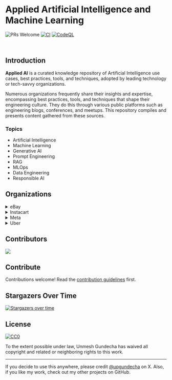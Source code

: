 # Applied Artificial Intelligence and Machine Learning

![PRs Welcome](https://img.shields.io/badge/PRs-welcome-brightgreen.svg?style=flat-square) [![CI](https://github.com/upgundecha/applied-ai/actions/workflows/workflow.yml/badge.svg)](https://github.com/upgundecha/applied-ai/actions/workflows/workflow.yml) [![CodeQL](https://github.com/upgundecha/applied-ai/actions/workflows/codeql.yml/badge.svg)](https://github.com/upgundecha/applied-ai/actions/workflows/codeql.yml)

</br>

## Introduction

__Applied AI__ is a curated knowledge repository of Artificial Intelligence use cases, best practices, tools, and techniques, adopted by leading technology or tech-savvy organizations.

Numerous organizations frequently share their insights and expertise, encompassing best practices, tools, and techniques that shape their engineering culture. They do this through various public platforms such as engineering blogs, conferences, and meetups. This repository compiles and presents content gathered from these sources.

### Topics

* Artificial Intelligence
* Machine Learning
* Generative AI
* Prompt Engineering
* RAG
* MLOps
* Data Engineering
* Responsible AI

## Organizations

<details>
  <summary>eBay</summary>

### Blog Posts

#### 2024

* [Background Enhancement Tool Turns Any Photo Into a Studio-Quality Product Image](https://innovation.ebayinc.com/tech/features/background-swap-tool-turns-any-photo-into-a-studio-quality-product-image/)
* [eBay's Responsible AI Principles](https://innovation.ebayinc.com/tech/features/ebays-responsible-ai-principles/)
* [Cutting Through the Noise: Three Things We've Learned About Generative AI and Developer Productivity](https://innovation.ebayinc.com/tech/features/cutting-through-the-noise-three-things-weve-learned-about-generative-ai-and-developer-productivity/)
* [Podcast: Nitzan Mekel-Bobrov on AI, the Future of Shopping Online, and the Value of Building In-House](https://innovation.ebayinc.com/tech/features/nitzan-mekel-bobrov-on-ai-and-the-future-of-shopping-online-the-value-of-building-in-house-and-more/)

#### 2023

* [New Social Caption Generator Uses AI to Help Sellers Post More Easily](https://innovation.ebayinc.com/tech/product/new-social-caption-generator-uses-ai-to-help-sellers-post-more-easily/)
* [eBay Exec on How Artificial Intelligence Will Bring a ‘Paradigm Shift’ to Ecommerce](https://innovation.ebayinc.com/tech/product/ebay-exec-on-how-artificial-intelligence-will-bring-a-paradigm-shift-to-ecommerce/)
* [‘Magical’ Listing Tool Harnesses the Power of AI to Make Selling on eBay Faster, Easier, and More Accurate](https://innovation.ebayinc.com/tech/features/magical-listing-tool-harnesses-the-power-of-ai-to-make-selling-on-ebay-faster-easier-and-more-accurate/)
* [Evolving Recommendations: A Personalized User-Based Ranking Model](https://innovation.ebayinc.com/tech/engineering/evolving-recommendations-a-personalized-user-based-ranking-model/)
* [Beyond Words: How Multimodal Embeddings Elevate eBay's Product Recommendations](https://innovation.ebayinc.com/tech/engineering/beyond-words-how-multimodal-embeddings-elevate-ebays-product-recommendations/)
* [eBay Execs Talk Generative AI and Computer Vision at VentureBeat Transform Conference](https://innovation.ebayinc.com/tech/engineering/ebay-execs-talk-generative-ai-and-computer-vision-at-venturebeat-transform-conference/)
* [eBay’s Blazingly Fast Billion-Scale Vector Similarity Engine](https://innovation.ebayinc.com/tech/engineering/ebays-blazingly-fast-billion-scale-vector-similarity-engine/)
* [How eBay Created a Language Model With Three Billion Item Titles](https://innovation.ebayinc.com/tech/engineering/how-ebay-created-a-language-model-with-three-billion-item-titles/)

#### 2022

* [Sherlock.io: An Upgraded Machine Learning Monitoring System](https://innovation.ebayinc.com/tech/engineering/sherlock.io-an-upgraded-machine-learning-monitoring-system/)
* [Improving Shopping Recommendations for Customers Through eBay’s Relevance Cascade Model](https://innovation.ebayinc.com/tech/engineering/improving-shopping-recommendations-for-customers-through-ebays-relevance-cascade-model/)
* [Building a Deep Learning Based Retrieval System for Personalized Recommendations](https://innovation.ebayinc.com/tech/engineering/building-a-deep-learning-based-retrieval-system-for-personalized-recommendations/)



</details>

<details>
  <summary>Instacart</summary>

### Blog Posts

#### 2024

* [Enhancing FoodStorm with AI Image Generation](https://tech.instacart.com/enhancing-foodstorm-with-ai-image-generation-d76a74867fa4)
* [Distinguished Speaker Series with Ping Li: ML-Enhanced Sparse Vector Search with Privacy Protection](https://tech.instacart.com/distinguished-speaker-series-with-ping-li-ml-enhanced-sparse-vector-search-with-privacy-protection-5b5b27dc9c0b)
* [Unveiling the Core of Instacart’s Griffin 2.0: A Deep Dive Into the Model Serving Platform](https://tech.instacart.com/unveiling-the-core-of-instacarts-griffin-2-0-a-deep-dive-into-the-model-serving-platform-4a7298c0a54e)
* [Unlocking Efficiency: How Ava Became Our AI Productivity Partner](https://tech.instacart.com/unlocking-efficiency-how-ava-became-our-ai-productivity-partner-f1a560686361)

#### 2023

* [One model to serve them all](https://tech.instacart.com/one-model-to-serve-them-all-0eb6bf60b00d)
* [Monte Carlo, Puppetry and Laughter: The Unexpected Joys of Prompt Engineering](https://tech.instacart.com/monte-carlo-puppetry-and-laughter-the-unexpected-joys-of-prompt-engineering-4b9272e0c4eb)
* [Unveiling the Core of Instacart’s Griffin 2.0: A Deep Dive into the Machine Learning Training Platform](https://tech.instacart.com/unveiling-the-core-of-instacarts-griffin-2-0-8ecb310c8d32)
* [Introducing Griffin 2.0: Instacart’s Next-Gen ML Platform](https://tech.instacart.com/introducing-griffin-2-0-instacarts-next-gen-ml-platform-b7331e73b8d7)
* [Scaling Productivity with Ava — Instacart’s Internal AI Assistant](https://tech.instacart.com/scaling-productivity-with-ava-instacarts-internal-ai-assistant-ed7f02558d84)
* [Supercharging ML/AI Foundations at Instacart](https://tech.instacart.com/supercharging-ml-ai-foundations-at-instacart-d48214a2b511)
* [Adopting dbt as the Data Transformation Tool at Instacart](https://tech.instacart.com/adopting-dbt-as-the-data-transformation-tool-at-instacart-36c74bc407df)
* [The Next Era of Data at Instacart](https://tech.instacart.com/the-next-era-of-data-at-instacart-e081d8dfa162)
* [How Instacart Modernized the Prediction of Real Time Availability for Hundreds of Millions of Items While Saving Costs](https://tech.instacart.com/how-instacart-modernized-the-prediction-of-real-time-availability-for-hundreds-of-millions-of-items-59b2a82c89fe)

</details>

<details>
  <summary>Meta</summary>

### Blog Posts

### Meta AI Blog and Research Papers

* Various AI/ML research papers submitted by Meta are available [here](https://ai.meta.com/results/?content_types%5B0%5D=publication)
* [Meta AI blog](https://ai.meta.com/blog/)

#### 2024

* [Leveraging AI for efficient incident response](https://engineering.fb.com/2024/06/24/data-infrastructure/leveraging-ai-for-efficient-incident-response/)
* [Maintaining large-scale AI capacity at Meta](https://engineering.fb.com/2024/06/12/production-engineering/maintaining-large-scale-ai-capacity-meta/)
* [Our next-generation Meta Training and Inference Accelerator](https://ai.meta.com/blog/next-generation-meta-training-inference-accelerator-AI-MTIA/)
* [PVF: A novel metric for understanding AI systems’ vulnerability against SDCs in model parameters](https://engineering.fb.com/2024/06/19/data-infrastructure/parameter-vulnerability-factor-pvf-ai-silent-data-corruption/)
* [Optimizing RTC bandwidth estimation with machine learning](https://engineering.fb.com/2024/03/20/networking-traffic/optimizing-rtc-bandwidth-estimation-machine-learning/)
* [Logarithm: A logging engine for AI training workflows and services](https://engineering.fb.com/2024/03/18/data-infrastructure/logarithm-logging-engine-ai-training-workflows-services-meta/)
* [Building Meta’s GenAI Infrastructure](https://engineering.fb.com/2024/03/12/data-center-engineering/building-metas-genai-infrastructure/)
* [Improving machine learning iteration speed with faster application build and packaging](https://engineering.fb.com/2024/01/29/ml-applications/improving-machine-learning-iteration-speed-with-faster-application-build-and-packaging/)
* [Lazy is the new fast: How Lazy Imports and Cinder accelerate machine learning at Meta](https://engineering.fb.com/2024/01/18/developer-tools/lazy-imports-cinder-machine-learning-meta/)
* [How Meta is advancing GenAI](https://engineering.fb.com/2024/01/11/ml-applications/meta-advancing-genai/)
* [Serverless Jupyter Notebooks at Meta](https://engineering.fb.com/2024/06/10/data-infrastructure/serverless-jupyter-notebooks-bento-meta/)
* [Building custom silicon for the future of AI](https://www.metacareers.com/life/building-custom-silicon-for-the-future-of-ai/?ref=engineering.fb.com)

#### 2023

* [Introducing Code Llama, a state-of-the-art large language model for coding](https://ai.meta.com/blog/code-llama-large-language-model-coding/)
* [Watch: Meta’s engineers on building network infrastructure for AI](https://engineering.fb.com/2023/11/15/networking-traffic/watch-metas-engineers-on-building-network-infrastructure-for-ai/)
* [How Meta is creating custom silicon for AI](https://engineering.fb.com/2023/10/18/ml-applications/meta-ai-custom-silicon-olivia-wu/)
* [AI debugging at Meta with HawkEye](https://engineering.fb.com/2023/12/19/data-infrastructure/hawkeye-ai-debugging-meta/)
* [Arcadia: An end-to-end AI system performance simulator](https://engineering.fb.com/2023/09/07/data-infrastructure/arcadia-end-to-end-ai-system-performance-simulator/)
* [MTIA v1: Meta’s first-generation AI inference accelerator](https://ai.meta.com/blog/meta-training-inference-accelerator-AI-MTIA/)

 #### 2022

 * [Scaling data ingestion for machine learning training at Meta](https://engineering.fb.com/2022/09/19/ml-applications/data-ingestion-machine-learning-training-meta/)

#### 2021

* [Fully Sharded Data Parallel: faster AI training with fewer GPUs](https://engineering.fb.com/2021/07/15/open-source/fsdp/)
* [Asicmon: A platform agnostic observability system for AI accelerators](https://engineering.fb.com/2021/06/28/data-center-engineering/asicmon/)
* [How machine learning powers Facebook’s News Feed ranking algorithm](https://engineering.fb.com/2021/01/26/ml-applications/news-feed-ranking/)

</details>

<details>
  <summary>Uber</summary>

### Blog Posts

#### 2024

* [Personalized Marketing at Scale: Uber’s Out-of-App Recommendation System](https://www.uber.com/en-GB/blog/personalized-marketing-at-scale/)
* [DataK9: Auto-categorizing an exabyte of data at field level through AI/ML](https://www.uber.com/en-SG/blog/auto-categorizing-data-through-ai-ml/?uclick_id=cf07346d-69fb-4a27-b296-493734813d6a)
* [From Predictive to Generative – How Michelangelo Accelerates Uber’s AI Journey](https://www.uber.com/en-SG/blog/from-predictive-to-generative-ai/?uclick_id=cf07346d-69fb-4a27-b296-493734813d6a)
* [DragonCrawl: Generative AI for High-Quality Mobile Testing](https://www.uber.com/en-SG/blog/generative-ai-for-high-quality-mobile-testing/?uclick_id=cf07346d-69fb-4a27-b296-493734813d6a)
* [Scaling AI/ML Infrastructure at Uber](https://www.uber.com/en-SG/blog/scaling-ai-ml-infrastructure-at-uber/?uclick_id=cf07346d-69fb-4a27-b296-493734813d6a)
* [Stopping Uber Fraudsters Through Risk Challenges](https://www.uber.com/en-GB/blog/stopping-uber-fraudsters-through-risk-challenges/)
* [Model Excellence Scores: A Framework for Enhancing the Quality of Machine Learning Systems at Scale](https://www.uber.com/en-SG/blog/enhancing-the-quality-of-machine-learning-systems-at-scale/?uclick_id=cf07346d-69fb-4a27-b296-493734813d6a)

#### 2023

* [The Transformative Power of Generative AI in Software Development: Lessons from Uber’s Tech-Wide Hackathon](https://www.uber.com/en-SG/blog/the-transformative-power-of-generative-ai/?uclick_id=cf07346d-69fb-4a27-b296-493734813d6a)
* [Innovative Recommendation Applications Using Two Tower Embeddings at Uber](https://www.uber.com/en-SG/blog/innovative-recommendation-applications-using-two-tower-embeddings/?uclick_id=cf07346d-69fb-4a27-b296-493734813d6a)
* [Demand and ETR Forecasting at Airports](https://www.uber.com/en-GB/blog/demand-and-etr-forecasting-at-airports/)
* [Risk Entity Watch – Using Anomaly Detection to Fight Fraud](https://www.uber.com/en-IN/blog/risk-entity-watch/?uclick_id=9c4355d3-795f-4b1d-b18e-4b8b4c8ed29f)
* [Accelerating Advertising Optimization: Unleashing the Power of Ads Simulation](https://www.uber.com/en-SG/blog/unleashing-the-power-of-ads-simulation/?uclick_id=92508acc-3a86-4fcc-bc5f-ba1799e3055e)
* [uVitals – An Anomaly Detection & Alerting System](https://www.uber.com/en-GB/blog/uvitals-an-anomaly-detection-alerting-system/)

#### 2022

* [Project RADAR: Intelligent Early Fraud Detection System with Humans in the Loop](https://www.uber.com/en-GB/blog/project-radar-intelligent-early-fraud-detection/)
* [DeepETA: How Uber Predicts Arrival Times Using Deep Learning](https://www.uber.com/en-GB/blog/deepeta-how-uber-predicts-arrival-times/)
* [Uber’s Real-Time Document Check](https://www.uber.com/en-GB/blog/ubers-real-time-document-check/)
* [How Uber Optimizes the Timing of Push Notifications using ML and Linear Programming](https://www.uber.com/en-SG/blog/how-uber-optimizes-push-notifications-using-ml/)
* [ML Education at Uber: Program Design and Outcomes](https://www.uber.com/en-SG/blog/ml-education-at-uber-program-design-and-outcomes/?uclick_id=cf07346d-69fb-4a27-b296-493734813d6a)
* [ML Education at Uber: Frameworks Inspired by Engineering Principles](https://www.uber.com/en-SG/blog/ml-education-at-uber/?uclick_id=cf07346d-69fb-4a27-b296-493734813d6a)

#### 2021

* [Applying Machine Learning in Internal Audit with Sparsely Labeled Data](https://www.uber.com/en-GB/blog/ml-internal-audit/)

</details>


## Contributors

<a href="https://github.com/upgundecha/applied-ai/graphs/contributors">
  <img src="https://contributors-img.web.app/image?repo=upgundecha/applied-ai" />
</a>

## Contribute

Contributions welcome! Read the [contribution guidelines](contributing.md) first.

## Stargazers Over Time

[![Stargazers over time](https://starchart.cc/upgundecha/applied-ai.svg?background=%23FFFFFF&axis=%23333333&line=%23139a15)](https://starchart.cc/upgundecha/applied-ai)

## License

[![CC0](https://mirrors.creativecommons.org/presskit/buttons/88x31/svg/cc-zero.svg)](https://creativecommons.org/publicdomain/zero/1.0)

To the extent possible under law, Unmesh Gundecha has waived all copyright and
related or neighboring rights to this work.

---

If you decide to use this anywhere, please credit [@upgundecha](https://www.x.com/upgundecha) on X. Also, if you like my work, check out my other projects on GitHub.
